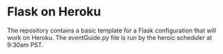 # Flask on Heroku

The repository contains a basic template for a Flask configuration that will work on Heroku.  The eventGuide.py file is run by the heroic scheduler at 9:30am PST.


